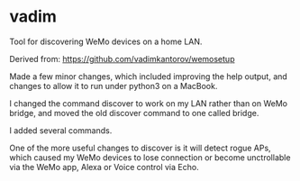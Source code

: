# vadim
Tool for discovering WeMo devices on a home LAN.

Derived from: https://github.com/vadimkantorov/wemosetup

Made a few minor changes, which included improving the help output, and changes to allow it to run under python3 on a MacBook.

I changed the command discover to work on my LAN rather than on WeMo bridge, and moved the old discover command to one called bridge.

I added several commands.

One of the more useful changes to discover is it will detect rogue APs, which caused my WeMo devices to lose connection or become unctrollable via the WeMo app, Alexa or Voice control via Echo.
